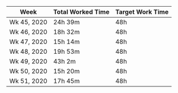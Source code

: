 | Week | Total Worked Time | Target Work Time |
|------|-------------------|------------------|
| Wk 45, 2020 | 24h 39m | 48h |
| Wk 46, 2020 | 18h 32m | 48h |
| Wk 47, 2020 | 15h 14m | 48h |
| Wk 48, 2020 | 19h 53m | 48h |
| Wk 49, 2020 | 43h 2m | 48h |
| Wk 50, 2020 | 15h 20m | 48h |
| Wk 51, 2020 | 17h 45m | 48h |
